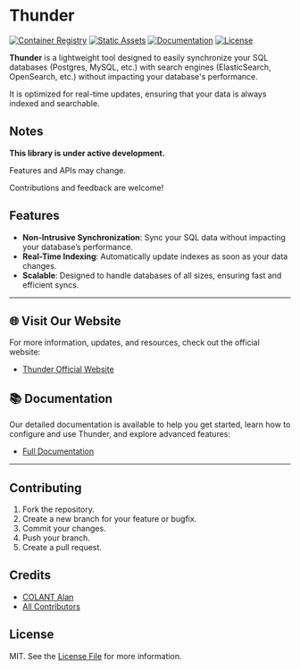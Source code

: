 # Thunder

[![Container Registry](https://img.shields.io/github/release/quix-labs/thunder?label=Latest%20Version&sort=semver)](https://github.com/quix-labs/thunder/releases/latest)
[![Static Assets](https://img.shields.io/github/actions/workflow/status/quix-labs/thunder/goreleaser.yml?label=Static%20Assets)](https://github.com/quix-labs/thunder/actions/workflows/goreleaser.yml)
[![Documentation](https://img.shields.io/github/actions/workflow/status/quix-labs/thunder/deploy_docs.yml?label=Documentation)](https://thunder.quix-labs.com/guide)
[![License](https://img.shields.io/github/license/quix-labs/thunder?color=blue)](https://github.com/quix-labs/thunder/blob/main/LICENSE.md)

**Thunder** is a lightweight tool designed to easily synchronize your SQL databases (Postgres, MySQL, etc.) with search
engines (ElasticSearch, OpenSearch, etc.) without impacting your database's performance.

It is optimized for real-time updates, ensuring that your data is always indexed and searchable.

## Notes

**This library is under active development.**

Features and APIs may change.

Contributions and feedback are welcome!

## Features

- **Non-Intrusive Synchronization**: Sync your SQL data without impacting your database’s performance.
- **Real-Time Indexing**: Automatically update indexes as soon as your data changes.
- **Scalable**: Designed to handle databases of all sizes, ensuring fast and efficient syncs.


---

## 🌐 Visit Our Website

For more information, updates, and resources, check out the official website:

- [Thunder Official Website](https://thunder.quix-labs.com)

## 📚 Documentation

Our detailed documentation is available to help you get started, learn how to configure and use Thunder, and explore advanced features:

- [Full Documentation](https://thunder.quix-labs.com/guide)

---

## Contributing

1. Fork the repository.
2. Create a new branch for your feature or bugfix.
3. Commit your changes.
4. Push your branch.
5. Create a pull request.

## Credits

- [COLANT Alan](https://github.com/alancolant)
- [All Contributors](../../contributors)

## License

MIT. See the [License File](LICENSE.md) for more information.
